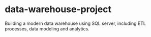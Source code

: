 # data-warehouse-project
Building a modern data warehouse using SQL server, including ETL processes, data modeling and analytics.
